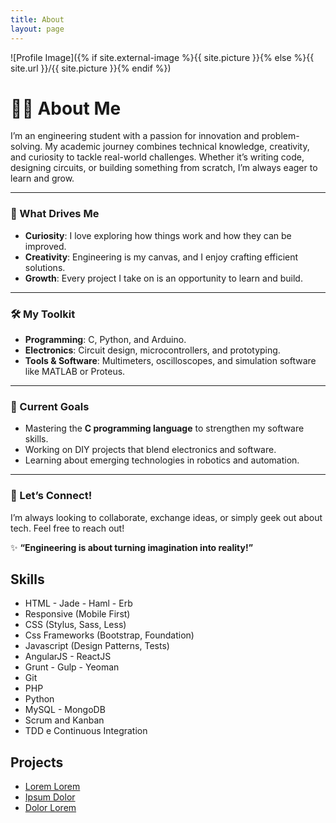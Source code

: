 ```yaml
---
title: About
layout: page
---
```

![Profile Image]({% if site.external-image %}{{ site.picture }}{% else %}{{ site.url }}/{{ site.picture }}{% endif %})

# 👨‍🎓 About Me

I’m an engineering student with a passion for innovation and problem-solving. My academic journey combines technical knowledge, creativity, and curiosity to tackle real-world challenges. Whether it’s writing code, designing circuits, or building something from scratch, I’m always eager to learn and grow.

---

### 🚀 What Drives Me
- **Curiosity**: I love exploring how things work and how they can be improved.  
- **Creativity**: Engineering is my canvas, and I enjoy crafting efficient solutions.  
- **Growth**: Every project I take on is an opportunity to learn and build.  

---

### 🛠️ My Toolkit
- **Programming**: C, Python, and Arduino.  
- **Electronics**: Circuit design, microcontrollers, and prototyping.  
- **Tools & Software**: Multimeters, oscilloscopes, and simulation software like MATLAB or Proteus.  

---

### 🌱 Current Goals
- Mastering the **C programming language** to strengthen my software skills.  
- Working on DIY projects that blend electronics and software.  
- Learning about emerging technologies in robotics and automation.  

---

### 🤝 Let’s Connect!
I’m always looking to collaborate, exchange ideas, or simply geek out about tech. Feel free to reach out!

✨ **“Engineering is about turning imagination into reality!”**


<h2>Skills</h2>

<ul class="skill-list">
	<li>HTML - Jade - Haml - Erb</li>
	<li>Responsive (Mobile First)</li>
	<li>CSS (Stylus, Sass, Less)</li>
	<li>Css Frameworks (Bootstrap, Foundation)</li>
	<li>Javascript (Design Patterns, Tests)</li>
	<li>AngularJS - ReactJS</li>
	<li>Grunt - Gulp - Yeoman</li>
	<li>Git</li>
	<li>PHP</li>
	<li>Python</li>
	<li>MySQL - MongoDB</li>
	<li>Scrum and Kanban</li>
	<li>TDD e Continuous Integration</li>
</ul>

<h2>Projects</h2>

<ul>
	<li><a href="https://github.com/">Lorem Lorem</a></li>
	<li><a href="https://github.com/">Ipsum Dolor</a></li>
	<li><a href="https://github.com/">Dolor Lorem</a></li>
</ul>
